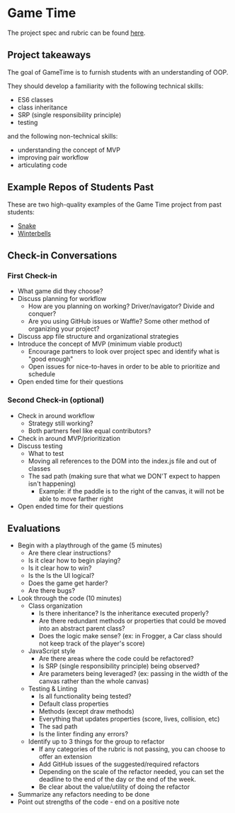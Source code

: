 # Game Time

The project spec and rubric can be found [here](http://frontend.turing.io/projects/game-time.html).

## Project takeaways

The goal of GameTime is to furnish students with an understanding of OOP.

They should develop a familiarity with the following technical skills:
* ES6 classes
* class inheritance
* SRP (single responsibility principle)
* testing

and the following non-technical skills:
* understanding the concept of MVP
* improving pair workflow
* articulating code 

## Example Repos of Students Past

These are two high-quality examples of the Game Time project from past students:

* [Snake](https://github.com/katiescruggs/snake)
* [Winterbells](https://github.com/farmermel/game-time)

## Check-in Conversations

### First Check-in

* What game did they choose?
* Discuss planning for workflow
  - How are you planning on working? Driver/navigator? Divide and conquer?
  - Are you using GitHub issues or Waffle? Some other method of organizing your project?
* Discuss app file structure and organizational strategies
* Introduce the concept of MVP (minimum viable product)
  - Encourage partners to look over project spec and identify what is "good enough"
  - Open issues for nice-to-haves in order to be able to prioritize and schedule
* Open ended time for their questions

### Second Check-in (optional)

* Check in around workflow
  - Strategy still working?
  - Both partners feel like equal contributors?
* Check in around MVP/prioritization
* Discuss testing
  - What to test
  - Moving all references to the DOM into the index.js file and out of classes
  - The sad path (making sure that what we DON'T expect to happen isn't happening)
    * Example: if the paddle is to the right of the canvas, it will not be able to move farther right
* Open ended time for their questions

## Evaluations

* Begin with a playthrough of the game (5 minutes)
  - Are there clear instructions?
  - Is it clear how to begin playing?
  - Is it clear how to win?
  - Is the Is the UI logical?
  - Does the game get harder?
  - Are there bugs?
* Look through the code (10 minutes)
  - Class organization
    * Is there inheritance? Is the inheritance executed properly?
    * Are there redundant methods or properties that could be moved into an abstract parent class?
    * Does the logic make sense? (ex: in Frogger, a Car class should not keep track of the player's score)
  - JavaScript style
    * Are there areas where the code could be refactored?
    * Is SRP (single responsibility principle) being observed?
    * Are parameters being leveraged? (ex: passing in the width of the canvas rather than the whole canvas)
  - Testing & Linting
    * Is all functionality being tested?
    * Default class properties
    * Methods (except draw methods)
    * Everything that updates properties (score, lives, collision, etc)
    * The sad path
    * Is the linter finding any errors?
  - Identify up to 3 things for the group to refactor
    * If any categories of the rubric is not passing, you can choose to offer an extension
    * Add GitHub issues of the suggested/required refactors
    * Depending on the scale of the refactor needed, you can set the deadline to the end of the day or the end of the week.
    * Be clear about the value/utility of doing the refactor
* Summarize any refactors needing to be done
* Point out strengths of the code - end on a positive note
